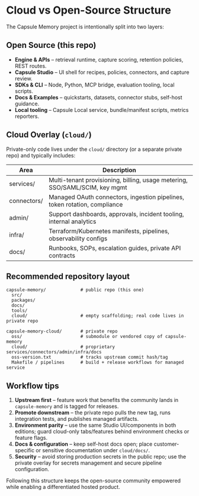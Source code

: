 # Cloud vs Open-Source Structure

The Capsule Memory project is intentionally split into two layers:

## Open Source (this repo)

- **Engine & APIs** – retrieval runtime, capture scoring, retention policies, REST routes.
- **Capsule Studio** – UI shell for recipes, policies, connectors, and capture review.
- **SDKs & CLI** – Node, Python, MCP bridge, evaluation tooling, local scripts.
- **Docs & Examples** – quickstarts, datasets, connector stubs, self-host guidance.
- **Local tooling** – Capsule Local service, bundle/manifest scripts, metrics reporters.

## Cloud Overlay (`cloud/`)

Private-only code lives under the `cloud/` directory (or a separate private repo) and typically includes:

| Area        | Description                                                                 |
|-------------|-----------------------------------------------------------------------------|
| services/   | Multi-tenant provisioning, billing, usage metering, SSO/SAML/SCIM, key mgmt |
| connectors/ | Managed OAuth connectors, ingestion pipelines, token rotation, compliance   |
| admin/      | Support dashboards, approvals, incident tooling, internal analytics         |
| infra/      | Terraform/Kubernetes manifests, pipelines, observability configs             |
| docs/       | Runbooks, SOPs, escalation guides, private API contracts                     |

## Recommended repository layout

```
capsule-memory/             # public repo (this one)
  src/
  packages/
  docs/
  tools/
  cloud/                    # empty scaffolding; real code lives in private repo

capsule-memory-cloud/       # private repo
  oss/                      # submodule or vendored copy of capsule-memory
  cloud/                    # proprietary services/connectors/admin/infra/docs
  oss-version.txt           # tracks upstream commit hash/tag
  Makefile / pipelines      # build + release workflows for managed service
```

## Workflow tips

1. **Upstream first** – feature work that benefits the community lands in `capsule-memory` and is tagged for releases.
2. **Promote downstream** – the private repo pulls the new tag, runs integration tests, and publishes managed artifacts.
3. **Environment parity** – use the same Studio UI/components in both editions; guard cloud-only tabs/features behind
   environment checks or feature flags.
4. **Docs & configuration** – keep self-host docs open; place customer-specific or sensitive documentation under `cloud/docs/`.
5. **Security** – avoid storing production secrets in the public repo; use the private overlay for secrets management and secure pipeline configuration.

Following this structure keeps the open-source community empowered while enabling a differentiated hosted product.
